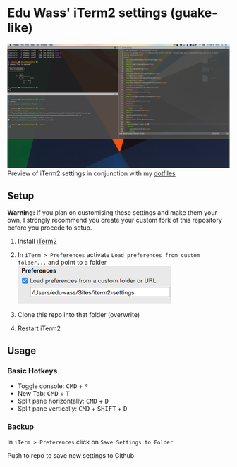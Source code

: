 # Edu Wass' iTerm2 settings (guake-like)


![preview](preview.png)
Preview of iTerm2 settings in conjunction with my [dotfiles](https://github.com/eduwass/dotfiles)

## Setup
**Warning:** If you plan on customising these settings and make them your own, I strongly recommend you create your custom fork of this repository before you procede to setup.

1. Install [iTerm2](https://www.iterm2.com/)
2. In `iTerm > Preferences` activate `Load preferences from custom folder...` and point to a folder
![setup](setup.png)

2. Clone this repo into that folder (overwrite)
3. Restart iTerm2

## Usage
### Basic Hotkeys
* Toggle console: <kbd>CMD</kbd> + <kbd>º</kbd>
* New Tab: <kbd>CMD</kbd> + <kbd>T</kbd>
* Split pane horizontally: <kbd>CMD</kbd> + <kbd>D</kbd>
* Split pane vertically: <kbd>CMD</kbd> + <kbd>SHIFT</kbd> + <kbd>D</kbd>

### Backup
In `iTerm > Preferences` click on `Save Settings to Folder` 

Push to repo to save new settings to Github

